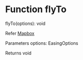 # Function flyTo

flyTo(options): void

Refer [Mapbox](https://docs.mapbox.com/mapbox-gl-js/api/map/#map#flyto)

Parameters
    options: EasingOptions

Returns void